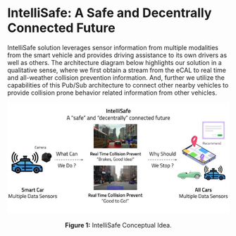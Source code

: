 # IntelliSafe: A Safe and Decentrally Connected Future

IntelliSafe solution leverages sensor information from multiple modalities from the smart vehicle and provides driving assistance to its own drivers as well as others. The architecture diagram below highlights our solution in a qualitative sense, where we first obtain a stream from the eCAL to real time and all-weather collision prevention information. And, further we utilize the capabilities of this Pub/Sub architecture to connect other nearby vehicles to provide collision prone behavior related information from other vehicles.

<p align="center">
  <img src="assets/IntelliSafe-conceptual-ideation.jpg" width="600" />
</p>
<p align="center">
<b>Figure 1:</b> IntelliSafe Conceptual Idea.
</p>

